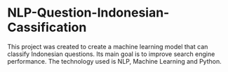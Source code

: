 # NLP-Question-Indonesian-Cassification

This project was created to create a machine learning model that can classify Indonesian questions. Its main goal is to improve search engine performance. The technology used is NLP, Machine Learning and Python.
